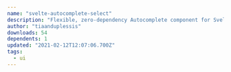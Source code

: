 ```yaml
---
name: "svelte-autocomplete-select"
description: "Flexible, zero-dependency Autocomplete component for Svelte"
author: "tiaanduplessis"
downloads: 54
dependents: 1
updated: "2021-02-12T12:07:06.700Z"
tags: 
  - ui
---
```

